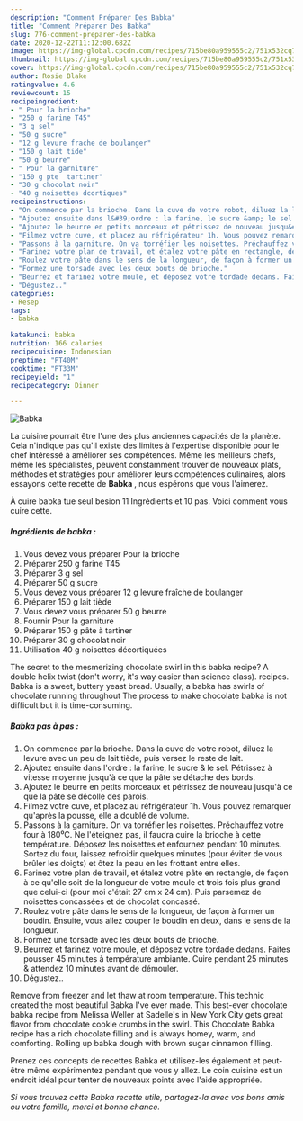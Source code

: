 ```yaml
---
description: "Comment Préparer Des Babka"
title: "Comment Préparer Des Babka"
slug: 776-comment-preparer-des-babka
date: 2020-12-22T11:12:00.682Z
image: https://img-global.cpcdn.com/recipes/715be80a959555c2/751x532cq70/babka-photo-principale-de-la-recette.jpg
thumbnail: https://img-global.cpcdn.com/recipes/715be80a959555c2/751x532cq70/babka-photo-principale-de-la-recette.jpg
cover: https://img-global.cpcdn.com/recipes/715be80a959555c2/751x532cq70/babka-photo-principale-de-la-recette.jpg
author: Rosie Blake
ratingvalue: 4.6
reviewcount: 15
recipeingredient:
- " Pour la brioche"
- "250 g farine T45"
- "3 g sel"
- "50 g sucre"
- "12 g levure frache de boulanger"
- "150 g lait tide"
- "50 g beurre"
- " Pour la garniture"
- "150 g pte  tartiner"
- "30 g chocolat noir"
- "40 g noisettes dcortiques"
recipeinstructions:
- "On commence par la brioche. Dans la cuve de votre robot, diluez la levure avec un peu de lait tiède, puis versez le reste de lait."
- "Ajoutez ensuite dans l&#39;ordre : la farine, le sucre &amp; le sel. Pétrissez à vitesse moyenne jusqu&#39;à ce que la pâte se détache des bords."
- "Ajoutez le beurre en petits morceaux et pétrissez de nouveau jusqu&#39;à ce que la pâte se décolle des parois."
- "Filmez votre cuve, et placez au réfrigérateur 1h. Vous pouvez remarquer qu&#39;après la pousse, elle a doublé de volume."
- "Passons à la garniture. On va torréfier les noisettes. Préchauffez votre four à 180⁰C. Ne l&#39;éteignez pas, il faudra cuire la brioche à cette température. Déposez les noisettes et enfournez pendant 10 minutes. Sortez du four, laissez refroidir quelques minutes (pour éviter de vous brûler les doigts) et ôtez la peau en les frottant entre elles."
- "Farinez votre plan de travail, et étalez votre pâte en rectangle, de façon à ce qu&#39;elle soit de la longueur de votre moule et trois fois plus grand que celui-ci (pour moi c&#39;était 27 cm x 24 cm). Puis parsemez de noisettes concassées et de chocolat concassé."
- "Roulez votre pâte dans le sens de la longueur, de façon à former un boudin. Ensuite, vous allez couper le boudin en deux, dans le sens de la longueur."
- "Formez une torsade avec les deux bouts de brioche."
- "Beurrez et farinez votre moule, et déposez votre tordade dedans. Faites pousser 45 minutes à température ambiante. Cuire pendant 25 minutes &amp; attendez 10 minutes avant de démouler."
- "Dégustez.."
categories:
- Resep
tags:
- babka

katakunci: babka 
nutrition: 166 calories
recipecuisine: Indonesian
preptime: "PT40M"
cooktime: "PT33M"
recipeyield: "1"
recipecategory: Dinner

---
```



![Babka](https://img-global.cpcdn.com/recipes/715be80a959555c2/751x532cq70/babka-photo-principale-de-la-recette.jpg)

La cuisine pourrait être l'une des plus anciennes capacités de la planète. Cela n'indique pas qu'il existe des limites à l'expertise disponible pour le chef intéressé à améliorer ses compétences. Même les meilleurs chefs, même les spécialistes, peuvent constamment trouver de nouveaux plats, méthodes et stratégies pour améliorer leurs compétences culinaires, alors essayons cette recette de <strong> Babka </strong>, nous espérons que vous l'aimerez.

<!--inarticleads1-->

À cuire babka tue seul besion 11 Ingrédients et 10 pas. Voici comment vous cuire cette.

##### Ingrédients de babka :

1. Vous devez vous préparer  Pour la brioche
1. Préparer 250 g farine T45
1. Préparer 3 g sel
1. Préparer 50 g sucre
1. Vous devez vous préparer 12 g levure fraîche de boulanger
1. Préparer 150 g lait tiède
1. Vous devez vous préparer 50 g beurre
1. Fournir  Pour la garniture
1. Préparer 150 g pâte à tartiner
1. Préparer 30 g chocolat noir
1. Utilisation 40 g noisettes décortiquées


The secret to the mesmerizing chocolate swirl in this babka recipe? A double helix twist (don&#39;t worry, it&#39;s way easier than science class). recipes. Babka is a sweet, buttery yeast bread. Usually, a babka has swirls of chocolate running throughout The process to make chocolate babka is not difficult but it is time-consuming. 

<!--inarticleads2-->

##### Babka pas à pas :

1. On commence par la brioche. Dans la cuve de votre robot, diluez la levure avec un peu de lait tiède, puis versez le reste de lait.
1. Ajoutez ensuite dans l&#39;ordre : la farine, le sucre &amp; le sel. Pétrissez à vitesse moyenne jusqu&#39;à ce que la pâte se détache des bords.
1. Ajoutez le beurre en petits morceaux et pétrissez de nouveau jusqu&#39;à ce que la pâte se décolle des parois.
1. Filmez votre cuve, et placez au réfrigérateur 1h. Vous pouvez remarquer qu&#39;après la pousse, elle a doublé de volume.
1. Passons à la garniture. On va torréfier les noisettes. Préchauffez votre four à 180⁰C. Ne l&#39;éteignez pas, il faudra cuire la brioche à cette température. Déposez les noisettes et enfournez pendant 10 minutes. Sortez du four, laissez refroidir quelques minutes (pour éviter de vous brûler les doigts) et ôtez la peau en les frottant entre elles.
1. Farinez votre plan de travail, et étalez votre pâte en rectangle, de façon à ce qu&#39;elle soit de la longueur de votre moule et trois fois plus grand que celui-ci (pour moi c&#39;était 27 cm x 24 cm). Puis parsemez de noisettes concassées et de chocolat concassé.
1. Roulez votre pâte dans le sens de la longueur, de façon à former un boudin. Ensuite, vous allez couper le boudin en deux, dans le sens de la longueur.
1. Formez une torsade avec les deux bouts de brioche.
1. Beurrez et farinez votre moule, et déposez votre tordade dedans. Faites pousser 45 minutes à température ambiante. Cuire pendant 25 minutes &amp; attendez 10 minutes avant de démouler.
1. Dégustez..


Remove from freezer and let thaw at room temperature. This technic created the most beautiful Babka I&#39;ve ever made. This best-ever chocolate babka recipe from Melissa Weller at Sadelle&#39;s in New York City gets great flavor from chocolate cookie crumbs in the swirl. This Chocolate Babka recipe has a rich chocolate filling and is always homey, warm, and comforting. Rolling up babka dough with brown sugar cinnamon filling. 

<!--inarticleads1-->

<p>
Prenez ces concepts de recettes Babka et utilisez-les également et peut-être même expérimentez pendant que vous y allez. Le coin cuisine est un endroit idéal pour tenter de nouveaux points avec l'aide appropriée.
</p>

<p>
<i>Si vous trouvez cette Babka recette utile, partagez-la avec vos bons amis ou votre famille, merci et bonne chance.</i>
</p>
